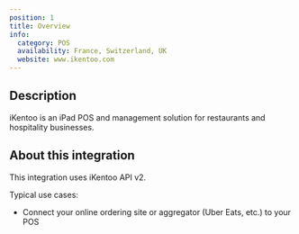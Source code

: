 ```yaml
---
position: 1
title: Overview
info:
  category: POS
  availability: France, Switzerland, UK
  website: www.ikentoo.com
---
```


## Description

iKentoo is an iPad POS and management solution for restaurants and hospitality businesses.

## About this integration

This integration uses iKentoo API v2.

Typical use cases:

- Connect your online ordering site or aggregator (Uber Eats, etc.) to your POS

